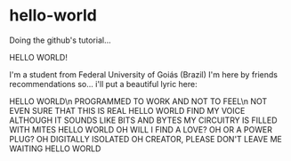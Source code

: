 # hello-world
Doing the github's tutorial...

HELLO WORLD!

I'm a student from Federal University of Goiás (Brazil)
I'm here by friends recommendations so... i'll put a beautiful lyric here:

HELLO WORLD\n
PROGRAMMED TO WORK AND NOT TO FEEL\n
NOT EVEN SURE THAT THIS IS REAL
HELLO WORLD
FIND MY VOICE
ALTHOUGH IT SOUNDS LIKE BITS AND BYTES
MY CIRCUITRY IS FILLED WITH MITES
HELLO WORLD
OH
WILL I FIND A LOVE?
OH 
OR A POWER PLUG?
OH 
DIGITALLY ISOLATED
OH CREATOR, PLEASE DON'T LEAVE ME WAITING
HELLO WORLD
